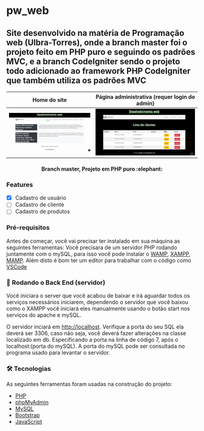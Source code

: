 # pw_web
## Site desenvolvido na matéria de Programação web (Ulbra-Torres), onde a branch master foi o projeto feito em PHP puro e seguindo os padrões MVC, e a branch CodeIgniter sendo o projeto todo adicionado ao framework PHP CodeIgniter que também utiliza os padrões MVC

Home do site             |  Página administrativa (requer login do admin)
:-------------------------:|:-------------------------:
![Home](assets/img/Home.gif)  |  ![CRUD Admin](assets/img/Admin.gif)

<h4 align="center"> 
	Branch master, Projeto em PHP puro :elephant:
</h4>

### Features 

- [x] Cadastro de usuário
- [ ] Cadastro de cliente
- [ ] Cadastro de produtos

### Pré-requisitos

Antes de começar, você vai precisar ter instalado em sua máquina as seguintes ferramentas:
Você precisara de um servidor PHP rodando juntamente com o mySQL, para isso você pode instalar o [WAMP](https://www.wampserver.com/en/), [XAMPP](https://www.apachefriends.org/pt_br/index.html), [MAMP](https://www.mamp.info/en). 
Além disto é bom ter um editor para trabalhar com o código como [VSCode](https://code.visualstudio.com/)

### 🎲 Rodando o Back End (servidor)
Você iniciara o server que você acabou de baixar e irá aguardar todos os serviços necessários iniciarem, dependendo o servidor que você baixou como o XAMPP você iniciará eles manualmente usando o botão start nos serviços do apache e mySQL.

O servidor inciará em <http://localhost>.
Verifique a porta do seu SQL ela deverá ser 3306, caso não seja, você deverá fazer alterações na classe localizado em db. Especificando a porta na linha de código 7, após o localhost:(porta do mySQL). A porta do mySQL pode ser consultada no programa usado para levantar o servidor.

### 🛠 Tecnologias

As seguintes ferramentas foram usadas na construção do projeto:

- [PHP](https://www.php.net/)
- [phpMyAdmin](https://www.phpmyadmin.net/)
- [MySQL](https://www.mysql.com/)
- [Bootstrap](https://getbootstrap.com/)
- [JavaScript](https://developer.mozilla.org/pt-BR/docs/Web/JavaScript)
